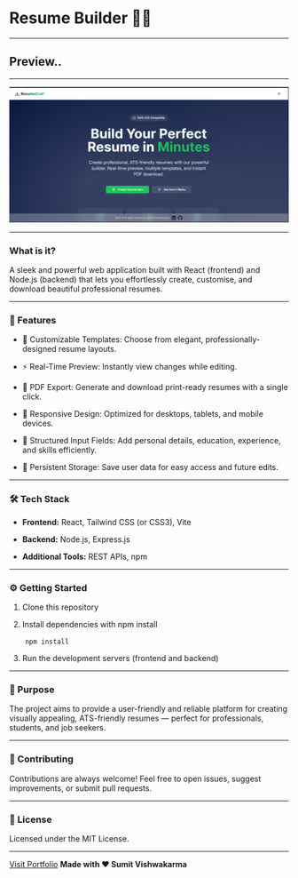 # Resume Builder 📄✨
---
## Preview..
---
![Preview image](client/src/components/Assets/resume_builder.png)

---

### What is it?

A sleek and powerful web application built with React (frontend) and Node.js (backend) that lets you effortlessly create, customise, and download beautiful professional resumes.

---

### 🌟 Features
- 🎨 Customizable Templates: Choose from elegant, professionally-designed resume layouts.

- ⚡ Real-Time Preview: Instantly view changes while editing.

- 🧾 PDF Export: Generate and download print-ready resumes with a single click.

- 📱 Responsive Design: Optimized for desktops, tablets, and mobile devices.

- 🧠 Structured Input Fields: Add personal details, education, experience, and skills efficiently.

- 💾 Persistent Storage: Save user data for easy access and future edits.

---
### 🛠️ Tech Stack

- **Frontend:** React, Tailwind CSS (or CSS3), Vite

- **Backend:** Node.js, Express.js

- **Additional Tools:** REST APIs, npm
---
### ⚙️ Getting Started

1. Clone this repository

2. Install dependencies with npm install

```Vs Code terminal
    npm install
```

3. Run the development servers (frontend and backend)

--- 
### 🎯 Purpose

The project aims to provide a user-friendly and reliable platform for creating visually appealing, ATS-friendly resumes — perfect for professionals, students, and job seekers.

---
### 🤝 Contributing

Contributions are always welcome! Feel free to open issues, suggest improvements, or submit pull requests.

---
### 📄 License
Licensed under the MIT License.

---
[Visit Portfolio](https://sumit-vishwakarma.netlify.app/)
**Made with ❤️ Sumit Vishwakarma**